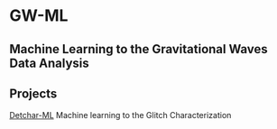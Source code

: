 # GW-ML
 Machine Learning to the Gravitational Waves Data Analysis
---

## Projects
[Detchar-ML](detchar)
Machine learning to the Glitch Characterization


